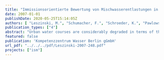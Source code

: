 ```yaml
---
title: "Immissionsorientierte Bewertung von Mischwasserentlastungen in Tieflandflüssen"
date: 2007-01-01
publishDate: 2020-05-25T15:14:05Z
authors: [ "Leszinski, M.", "Schumacher, F.", "Schroeder, K.", "Pawlowsky-Reusing, E.", "Heinzmann, B." ]
publication_types: ["4"]
abstract: "Urban water courses are considerably degraded in terms of their hydrology, riparian and channel morphology, substrate heterogeneity and habitat features as well as water and sediment quality. In addition, the combined sewer overflows and the ecotoxicological impacts of its components lead to a change of the physical-chemical and microbial mass balance affecting the biocenoses of higher trophic levels. Combined sewer overflows are therefore an additional stress to the ecological status of the urban course of the River Spree and of its channels, which is damaged already by both preload and background load of the aquatic environment. With regard to the assessment of the ecological water status, the European Water Framework Directives gives priority to the aquatic biocenoses in their capacity as ecological quality parameters. Against this background, an immission-oriented approach for the assessment of combined sewer overflows has to describe also their impacts on the biocenoses of the macrozoobenthos, the fish fauna, the macrophytes and the phytoplancton. These biocenoses are protected against the harmful impacts resulting from CSO only if the modification of their physical and chemical environment is avoided or reduced to an ecologically tolerable level respectively. In case that unfavourable impacts cannot be completely eliminated, the degree of impairment and the number of damaging CSO discharge events, which appear to be acceptable, should be defined. The present study is based on the bibliographic study „ Impact of urban use on the mass balance and the biocoenosis of lowland rivers under special consideration of combined sewer overflows” and deals with the assessment of CSO impacts on the ecological situation of the urban Spree and the channels (Cyprinid water bodies). In general, the immissionoriented assessment of CSO impact on the biocenoses (macrozoobenthos, fish fauna) requires the observation of the intensity, duration and frequency of occurrence of the individual events based on the assumption that, due to the background pollution, top priority is currently given to the acute CSO impacts. Requirements for the protection of aquatic biocenoses are developed with regard to the target parameters oxygen and ammonium/ammoniac and ecological tolerances of the biocenotic subjects of protection, which are strongest influenced by CSO. Initially, it is discussed to what extent the already existing results from laboratory investigations can be transferred to field situations. Next to the commonly accepted threshold values for oxygen concentrations during continuous persistent loads, particular requirements for the oxygen balance in case of peak loads are formulated."
featured: false
publication: 'Kompetenzzentrum Wasser Berlin gGmbH'
url_pdf: "../../../pdf/Leszinski-2007-248.pdf"
projects: ["ism"]
---
```


